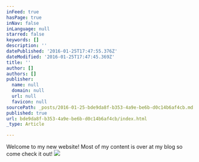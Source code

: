 ```yaml
---
inFeed: true
hasPage: true
inNav: false
inLanguage: null
starred: false
keywords: []
description: ''
datePublished: '2016-01-25T17:47:55.376Z'
dateModified: '2016-01-25T17:47:45.369Z'
title: ''
author: []
authors: []
publisher:
  name: null
  domain: null
  url: null
  favicon: null
sourcePath: _posts/2016-01-25-bde9da8f-b353-4a9e-be6b-d0c14b6af4cb.md
published: true
url: bde9da8f-b353-4a9e-be6b-d0c14b6af4cb/index.html
_type: Article

---
```

Welcome to my new website! Most of my content is over at my blog so come check it out!
![](https://the-grid-user-content.s3-us-west-2.amazonaws.com/111d7a2f-9351-4049-bcb4-bc7588b69fd6.jpg)